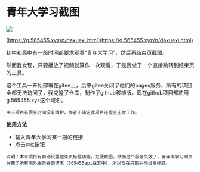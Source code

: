 # 青年大学习截图

![](https://s2.loli.net/2025/06/19/fPji2mAEJFh8CnH.png)

[https://g.565455.xyz/p/daxuexi.html](https://g.565455.xyz/p/daxuexi.html)

初中和高中有一段时间都要求观看“青年大学习”，然后再结束页截图。

然而我发现，只要播放了视频就算作一次观看，于是我做了一个直接跳转到结束页的工具。

这个工具一开始部署在gitee上，后来gitee关闭了他们的pages服务，所有的项目全都无法访问了，我克隆了仓库，制作了github移植版。现在github项目都使用g.565455.xyz这个域名。

```{warning}
由于项目有很长时间没有维护，作者不确定此项目还能否正常工作。
```


**使用方法**

- 输入青年大学习某一期的链接
- 点击`前往`按钮

```{note}
说明：本来项目有自动设置结束页标题功能，方便截图，然而这个服务失效了，青年大学习网页屏蔽了所有境外服务器的请求（565455api在其中），所以现在只能手动设置标题。
```
